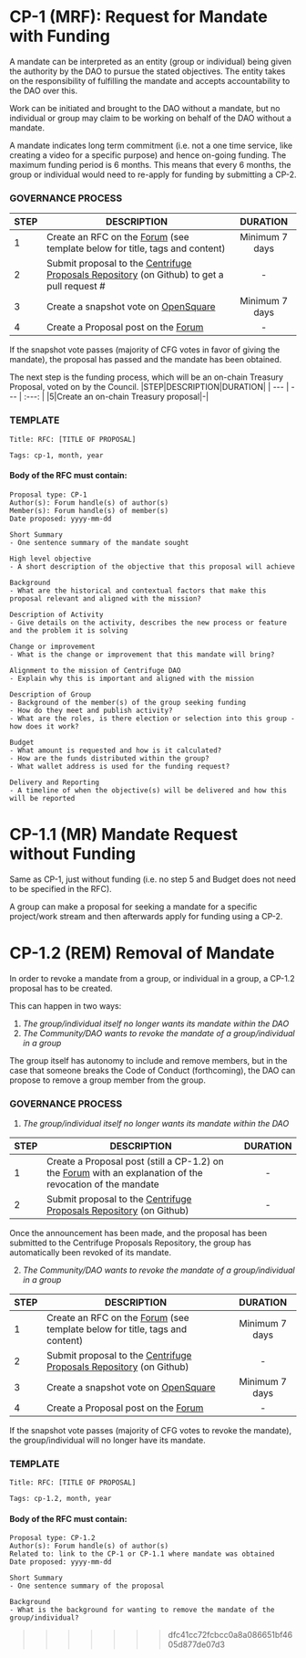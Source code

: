 # CP-1 (MRF): Request for Mandate with Funding

A mandate can be interpreted as an entity (group or individual) being given the authority by the DAO to pursue the stated objectives. The entity takes on the responsibility of fulfilling the mandate and accepts accountability to the DAO over this. 

Work can be initiated and brought to the DAO without a mandate, but no individual or group may claim to be working on behalf of the DAO without a mandate. 

A mandate indicates long term commitment (i.e. not a one time service, like creating a video for a specific purpose) and hence on-going funding. The maximum funding period is 6 months. This means that every 6 months, the group or individual would need to re-apply for funding by submitting a CP-2.

### GOVERNANCE PROCESS

|STEP|DESCRIPTION|DURATION|
| --- | --- | :---: |
|1|Create an RFC on the [Forum](https://gov.centrifuge.io/c/cfg-governance/request-for-comments/37) (see template below for title, tags and content)|Minimum 7 days|
|2|Submit proposal to the [Centrifuge Proposals Repository](https://github.com/centrifuge/cps) (on Github) to get a pull request #|-|
|3|Create a snapshot vote on [OpenSquare](https://voting.opensquare.io/space/centrifuge)|Minimum 7 days|
|4|Create a Proposal post on the [Forum](https://gov.centrifuge.io/c/cfg-governance/chain-governance/18)|-|

If the snapshot vote passes (majority of CFG votes in favor of giving the mandate), the proposal has passed and the mandate has been obtained. 

The next step is the funding process, which will be an on-chain Treasury Proposal, voted on by the Council.
|STEP|DESCRIPTION|DURATION|
| --- | --- | :---: |
|5|Create an on-chain Treasury proposal|-|

### TEMPLATE
```
Title: RFC: [TITLE OF PROPOSAL]

Tags: cp-1, month, year
```
#### Body of the RFC must contain:
```
Proposal type: CP-1
Author(s): Forum handle(s) of author(s)
Member(s): Forum handle(s) of member(s)
Date proposed: yyyy-mm-dd

Short Summary 
- One sentence summary of the mandate sought

High level objective 
- A short description of the objective that this proposal will achieve

Background 
- What are the historical and contextual factors that make this proposal relevant and aligned with the mission?

Description of Activity 
- Give details on the activity, describes the new process or feature and the problem it is solving

Change or improvement 
- What is the change or improvement that this mandate will bring?

Alignment to the mission of Centrifuge DAO
- Explain why this is important and aligned with the mission

Description of Group
- Background of the member(s) of the group seeking funding
- How do they meet and publish activity? 
- What are the roles, is there election or selection into this group - how does it work?

Budget
- What amount is requested and how is it calculated?
- How are the funds distributed within the group?
- What wallet address is used for the funding request?

Delivery and Reporting
- A timeline of when the objective(s) will be delivered and how this will be reported
```

# CP-1.1 (MR) Mandate Request without Funding

Same as CP-1, just without funding (i.e. no step 5 and Budget does not need to be specified in the RFC).

A group can make a proposal for seeking a mandate for a specific project/work stream and then afterwards apply for funding using a CP-2.

# CP-1.2 (REM) Removal of Mandate

In order to revoke a mandate from a group, or individual in a group, a CP-1.2 proposal has to be created.

This can happen in two ways:

1) *The group/individual itself no longer wants its mandate within the DAO*
2) *The Community/DAO wants to revoke the mandate of a group/individual in a group*

The group itself has autonomy to include and remove members, but in the case that someone breaks the Code of Conduct (forthcoming), the DAO can propose to remove a group member from the group. 

### GOVERNANCE PROCESS

1) *The group/individual itself no longer wants its mandate within the DAO*

|STEP|DESCRIPTION|DURATION|
| --- | --- | :---: |
|1|Create a Proposal post (still a CP-1.2) on the [Forum](https://gov.centrifuge.io/c/cfg-governance/chain-governance/18) with an explanation of the revocation of the mandate|-|
|2|Submit proposal to the [Centrifuge Proposals Repository](https://github.com/centrifuge/cps) (on Github)|-|

Once the announcement has been made, and the proposal has been submitted to the Centrifuge Proposals Repository, the group has automatically been revoked of its mandate. 

2) *The Community/DAO wants to revoke the mandate of a group/individual in a group*

|STEP|DESCRIPTION|DURATION|
| --- | --- | :---: |
|1|Create an RFC on the [Forum](https://gov.centrifuge.io/c/cfg-governance/request-for-comments/37) (see template below for title, tags and content)|Minimum 7 days|
|2|Submit proposal to the [Centrifuge Proposals Repository](https://github.com/centrifuge/cps) (on Github)|-|
|3|Create a snapshot vote on [OpenSquare](https://voting.opensquare.io/space/centrifuge)|Minimum 7 days|
|4|Create a Proposal post on the [Forum](https://gov.centrifuge.io/c/cfg-governance/chain-governance/18)|-|

If the snapshot vote passes (majority of CFG votes to revoke the mandate), the group/individual will no longer have its mandate.

### TEMPLATE
```
Title: RFC: [TITLE OF PROPOSAL]

Tags: cp-1.2, month, year
```
#### Body of the RFC must contain:
```
Proposal type: CP-1.2
Author(s): Forum handle(s) of author(s)
Related to: link to the CP-1 or CP-1.1 where mandate was obtained
Date proposed: yyyy-mm-dd

Short Summary 
- One sentence summary of the proposal

Background
- What is the background for wanting to remove the mandate of the group/individual?
```

>>>>>>> dfc41cc72fcbcc0a8a086651bf4605d877de07d3